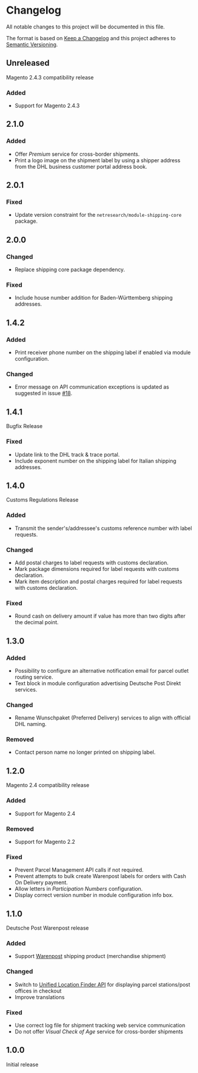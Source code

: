 # Changelog
All notable changes to this project will be documented in this file.

The format is based on [Keep a Changelog](http://keepachangelog.com/en/1.0.0/)
and this project adheres to [Semantic Versioning](http://semver.org/spec/v2.0.0.html).

## Unreleased

Magento 2.4.3 compatibility release

### Added

- Support for Magento 2.4.3

## 2.1.0

### Added

- Offer _Premium_ service for cross-border shipments.
- Print a logo image on the shipment label by using a shipper address from the DHL business customer portal address book.

## 2.0.1

### Fixed

- Update version constraint for the `netresearch/module-shipping-core` package.

## 2.0.0

### Changed

- Replace shipping core package dependency.

### Fixed

- Include house number addition for Baden-Württemberg shipping addresses.

## 1.4.2

### Added

- Print receiver phone number on the shipping label if enabled via module configuration.

### Changed

- Error message on API communication exceptions is updated as suggested in issue [#18](https://github.com/netresearch/dhl-shipping-m2/issues/18).

## 1.4.1

Bugfix Release

### Fixed

- Update link to the DHL track & trace portal.
- Include exponent number on the shipping label for Italian shipping addresses.

## 1.4.0

Customs Regulations Release

### Added

- Transmit the sender's/addressee's customs reference number with label requests.

### Changed

- Add postal charges to label requests with customs declaration.
- Mark package dimensions required for label requests with customs declaration.
- Mark item description and postal charges required for label requests with customs declaration.

### Fixed

- Round cash on delivery amount if value has more than two digits after the decimal point.

## 1.3.0

### Added

- Possibility to configure an alternative notification email for parcel outlet routing service.
- Text block in module configuration advertising Deutsche Post Direkt services.

### Changed

- Rename Wunschpaket (Preferred Delivery) services to align with official DHL naming.

### Removed

- Contact person name no longer printed on shipping label.

## 1.2.0

Magento 2.4 compatibility release

### Added

- Support for Magento 2.4

### Removed

- Support for Magento 2.2

### Fixed

- Prevent Parcel Management API calls if not required.
- Prevent attempts to bulk create Warenpost labels for orders with Cash On Delivery payment. 
- Allow letters in _Participation Numbers_ configuration.
- Display correct version number in module configuration info box.

## 1.1.0

Deutsche Post Warenpost release

### Added

- Support [Warenpost](https://www.dhl.de/en/geschaeftskunden/paket/leistungen-und-services/dhl-warenpost.html)
  shipping product (merchandise shipment)

### Changed

- Switch to [Unified Location Finder API](https://developer.dhl.com/api-reference/location-finder)
  for displaying parcel stations/post offices in checkout
- Improve translations

### Fixed

- Use correct log file for shipment tracking web service communication
- Do not offer _Visual Check of Age_ service for cross-border shipments

## 1.0.0

Initial release
